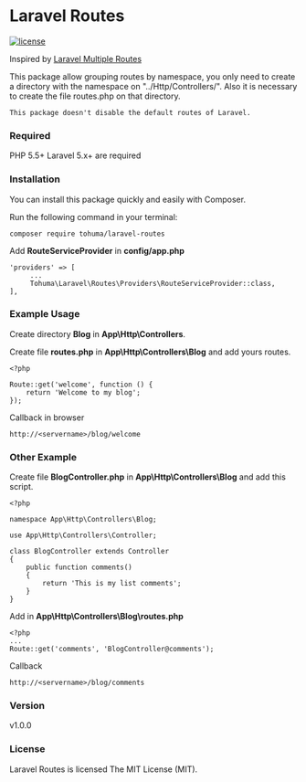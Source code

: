 # Laravel Routes

[![license](https://img.shields.io/github/license/mashape/apistatus.svg?maxAge=2592000)]()

Inspired by [Laravel Multiple Routes](http://laravel-tricks.com/tricks/laravel-5-multiple-routes-files)

This package allow grouping routes by namespace, you only need to create a directory with the namespace on "../Http/Controllers/". Also it is necessary to create the file routes.php on that directory.

`This package doesn't disable the default routes of Laravel.`

### Required

PHP 5.5+ Laravel 5.x+ are required

### Installation
You can install this package quickly and easily with Composer.

Run the following command in your terminal:

```
composer require tohuma/laravel-routes
```

Add **RouteServiceProvider** in **config/app.php**

``` 
'providers' => [
     ...
     Tohuma\Laravel\Routes\Providers\RouteServiceProvider::class,
],
``` 

### Example Usage



Create directory **Blog** in **App\Http\Controllers**.

Create file **routes.php** in **App\Http\Controllers\Blog** and add yours routes.

``` 
<?php

Route::get('welcome', function () {
    return 'Welcome to my blog';
});

```

Callback in browser

``` 
http://<servername>/blog/welcome

```

### Other Example

Create file **BlogController.php** in **App\Http\Controllers\Blog** and add this script.

``` 
<?php

namespace App\Http\Controllers\Blog;

use App\Http\Controllers\Controller;

class BlogController extends Controller
{
	public function comments()
	{
		return 'This is my list comments';
	}
}

```

Add in **App\Http\Controllers\Blog\routes.php**

``` 
<?php
...
Route::get('comments', 'BlogController@comments'); 
``` 

Callback

``` 
http://<servername>/blog/comments

```

### Version
v1.0.0

### License
Laravel Routes is licensed The MIT License (MIT).
